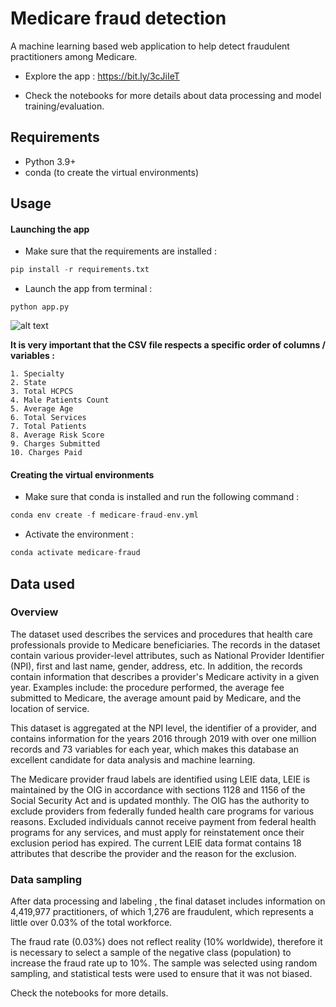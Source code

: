 # Medicare fraud detection
A machine learning based web application to help detect fraudulent practitioners among Medicare.

* Explore the app : https://bit.ly/3cJiIeT

* Check the notebooks for more details about data processing and model training/evaluation.

## Requirements
* Python 3.9+
* conda (to create the virtual environments)

## Usage 
#### Launching the app
* Make sure that the requirements are installed : 
```python
pip install -r requirements.txt
``` 
* Launch the app from terminal :
```
python app.py
``` 

![alt text](https://i.ibb.co/t2RpCwH/222.png)


__It is very important that the CSV file respects a specific order of columns / variables :__
   
    1. Specialty
    2. State
    3. Total HCPCS
    4. Male Patients Count
    5. Average Age
    6. Total Services
    7. Total Patients
    8. Average Risk Score
    9. Charges Submitted
    10. Charges Paid 

#### Creating the virtual environments
* Make sure that conda is installed and run the following command :
```python
conda env create -f medicare-fraud-env.yml
``` 
* Activate the environment :
```python
conda activate medicare-fraud
``` 
## Data used
### Overview
The dataset used describes the services and procedures that health care professionals provide to Medicare beneficiaries. The records in the dataset contain various provider-level attributes, such as National Provider Identifier (NPI), first and last name, gender, address, etc.
In addition, the records contain information that describes a provider's Medicare activity in a given year. Examples include: the procedure performed, the average fee submitted to Medicare, the average amount paid by Medicare, and the location of service.

This dataset is aggregated at the NPI level, the identifier of a provider, and contains information for the years 2016 through 2019 with over one million records and 73 variables for each year, which makes this database an excellent candidate for data analysis and machine learning.

The Medicare provider fraud labels are identified using LEIE data, LEIE is maintained by the OIG in accordance with sections 1128 and 1156 of the Social Security Act and is updated monthly. The OIG has the authority to exclude providers from federally funded health care programs for various reasons. Excluded individuals cannot receive payment from federal health programs for any services, and must apply for reinstatement once their exclusion period has expired. The current LEIE data format contains 18 attributes that describe the provider and the reason for the exclusion.
### Data sampling
After data processing and labeling , the final dataset includes information on 4,419,977 practitioners, of which 1,276 are fraudulent, which represents a little over 0.03% of the total workforce.

The fraud rate (0.03%) does not reflect reality (10% worldwide), therefore it is necessary to select a sample of the negative class (population) to increase the fraud rate up to 10%.
The sample was selected using random sampling, and statistical tests were used to ensure that it was not biased.

Check the notebooks for more details.